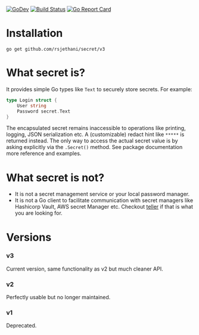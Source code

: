 [![GoDev](https://img.shields.io/static/v1?label=godev&message=reference&color=00add8)](https://pkg.go.dev/github.com/rsjethani/secret/v2)
[![Build Status](https://github.com/rsjethani/secret/actions/workflows/test.yml/badge.svg?branch=main)](https://github.com/rsjethani/secret/actions)
[![Go Report Card](https://goreportcard.com/badge/github.com/rsjethani/secret)](https://goreportcard.com/report/github.com/rsjethani/secret)

# Installation
```
go get github.com/rsjethani/secret/v3
```

# What secret is?
It provides simple Go types like `Text` to securely store secrets. For example:
```go
type Login struct {
    User string
    Password secret.Text
}
```
The encapsulated secret remains inaccessible to operations like printing, logging, JSON serialization etc. A (customizable) redact hint like `*****` is returned instead. The only way to access the actual secret value is by asking explicitly via the `.Secret()` method. See package documentation more reference and examples.

# What secret is not?
- It is not a secret management service or your local password manager.
- It is not a Go client to facilitate communication with secret managers like Hashicorp Vault, AWS secret Manager etc. Checkout [teller](https://github.com/spectralops/teller) if that is what you are looking for.

# Versions

### v3
Current version, same functionality as v2 but much cleaner API.

### v2
Perfectly usable but no longer maintained.

### v1
Deprecated.